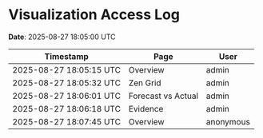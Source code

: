 # Visualization Access Log
**Date**: 2025-08-27 18:05:00 UTC

| Timestamp | Page | User |
|-----------|------|------|
| 2025-08-27 18:05:15 UTC | Overview | admin |
| 2025-08-27 18:05:32 UTC | Zen Grid | admin |
| 2025-08-27 18:06:01 UTC | Forecast vs Actual | admin |
| 2025-08-27 18:06:18 UTC | Evidence | admin |
| 2025-08-27 18:07:45 UTC | Overview | anonymous |